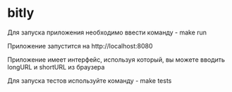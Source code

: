 # bitly
Для запуска приложения необходимо ввести команду - make run

Приложение запустится на http://localhost:8080

Приложение имеет интерфейс, используя который, вы можете вводить longURL и shortURL из браузера

Для запуска тестов используйте команду - make tests
